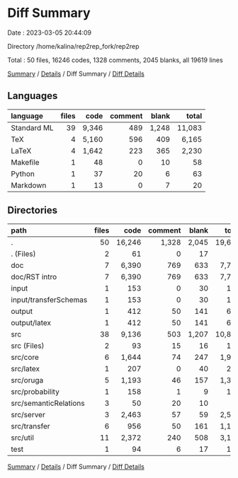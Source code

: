 # Diff Summary

Date : 2023-03-05 20:44:09

Directory /home/kalina/rep2rep_fork/rep2rep

Total : 50 files,  16246 codes, 1328 comments, 2045 blanks, all 19619 lines

[Summary](results.md) / [Details](details.md) / Diff Summary / [Diff Details](diff-details.md)

## Languages
| language | files | code | comment | blank | total |
| :--- | ---: | ---: | ---: | ---: | ---: |
| Standard ML | 39 | 9,346 | 489 | 1,248 | 11,083 |
| TeX | 4 | 5,160 | 596 | 409 | 6,165 |
| LaTeX | 4 | 1,642 | 223 | 365 | 2,230 |
| Makefile | 1 | 48 | 0 | 10 | 58 |
| Python | 1 | 37 | 20 | 6 | 63 |
| Markdown | 1 | 13 | 0 | 7 | 20 |

## Directories
| path | files | code | comment | blank | total |
| :--- | ---: | ---: | ---: | ---: | ---: |
| . | 50 | 16,246 | 1,328 | 2,045 | 19,619 |
| . (Files) | 2 | 61 | 0 | 17 | 78 |
| doc | 7 | 6,390 | 769 | 633 | 7,792 |
| doc/RST intro | 7 | 6,390 | 769 | 633 | 7,792 |
| input | 1 | 153 | 0 | 30 | 183 |
| input/transferSchemas | 1 | 153 | 0 | 30 | 183 |
| output | 1 | 412 | 50 | 141 | 603 |
| output/latex | 1 | 412 | 50 | 141 | 603 |
| src | 38 | 9,136 | 503 | 1,207 | 10,846 |
| src (Files) | 2 | 93 | 15 | 16 | 124 |
| src/core | 6 | 1,644 | 74 | 247 | 1,965 |
| src/latex | 1 | 207 | 0 | 40 | 247 |
| src/oruga | 5 | 1,193 | 46 | 157 | 1,396 |
| src/probability | 1 | 158 | 1 | 9 | 168 |
| src/semanticRelations | 3 | 50 | 20 | 10 | 80 |
| src/server | 3 | 2,463 | 57 | 59 | 2,579 |
| src/transfer | 6 | 956 | 50 | 161 | 1,167 |
| src/util | 11 | 2,372 | 240 | 508 | 3,120 |
| test | 1 | 94 | 6 | 17 | 117 |

[Summary](results.md) / [Details](details.md) / Diff Summary / [Diff Details](diff-details.md)